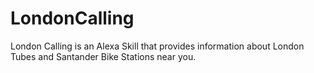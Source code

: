 # LondonCalling
London Calling is an Alexa Skill that provides information about London Tubes and Santander Bike Stations near you.
